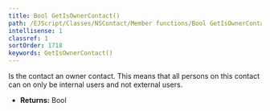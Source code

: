 ```yaml
---
title: Bool GetIsOwnerContact()
path: /EJScript/Classes/NSContact/Member functions/Bool GetIsOwnerContact()
intellisense: 1
classref: 1
sortOrder: 1718
keywords: GetIsOwnerContact()
---
```



Is the contact an owner contact.  This means that all persons on this contact can on only be internal users and not external users.



* **Returns:** Bool


